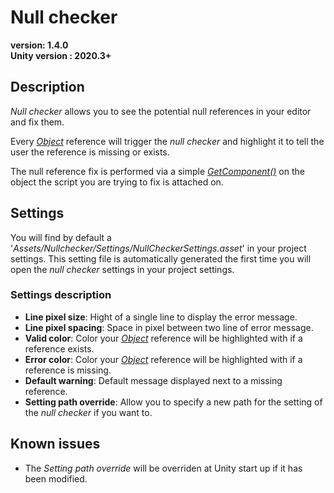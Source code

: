# Null checker
**version: 1.4.0**   
**Unity version : 2020.3+**

## Description
_Null checker_ allows you to see the potential null references in your editor and fix them.   

Every _[Object](https://docs.unity3d.com/ScriptReference/Object.html)_ reference will trigger the _null checker_ and highlight it to tell the user the reference is missing or exists.   

The null reference fix is performed via a simple _[GetComponent()](https://docs.unity3d.com/ScriptReference/GameObject.GetComponent.html)_ on the object the script you are trying to fix is attached on.   

## Settings

You will find by default a '_Assets/Nullchecker/Settings/NullCheckerSettings.asset_' in your project settings. This setting file is automatically generated the first time you will open the _null checker_ settings in your project settings.   

### Settings description

- **Line pixel size**: Hight of a single line to display the error message.  
- **Line pixel spacing**: Space in pixel between two line of error message.  
- **Valid color**: Color your _[Object](https://docs.unity3d.com/ScriptReference/Object.html)_ reference will be highlighted with if a reference exists.  
- **Error color**: Color your _[Object](https://docs.unity3d.com/ScriptReference/Object.html)_ reference will be highlighted with if a reference is missing.
- **Default warning**: Default message displayed next to a missing reference.   
- **Setting path override**: Allow you to specify a new path for the setting of the _null checker_ if you want to.   

## Known issues 
- The _Setting path override_ will be overriden at Unity start up if it has been modified.
